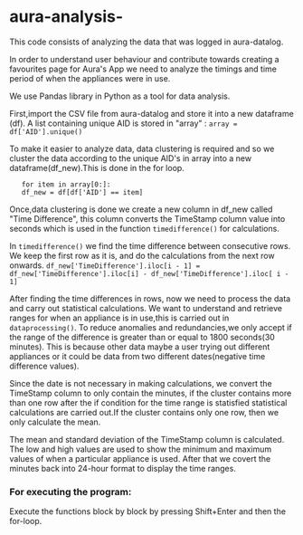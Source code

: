 # aura-analysis-

This code consists of analyzing the data that was logged in aura-datalog. 

In order to understand user behaviour and contribute towards creating a favourites page for Aura's App we need to analyze the timings and time period of when the appliances were in use.

We use Pandas library in Python as a tool for data analysis. 

First,import the CSV file from aura-datalog and store it into a new dataframe (df). A list containing unique AID is stored in "array" : ```array = df['AID'].unique()``` 

To make it easier to analyze data, data clustering is required and so we cluster the data according to the unique AID's in array into a new dataframe(df_new).This is done in the for loop.  

```
   for item in array[0:]:
   df_new = df[df['AID'] == item]
   ``` 

Once,data clustering is done we create a new column in df_new called "Time Difference", this column converts the TimeStamp column value into seconds which is used in the function ```timedifference()``` for calculations. 

In ```timedifference()```  we find the time difference between consecutive rows. We keep the first row as it is, and do the calculations from the next row onwards. 
```df_new['TimeDifference'].iloc[i - 1] = df_new['TimeDifference'].iloc[i] - df_new['TimeDifference'].iloc[ i - 1]``` 

After finding the time differences in rows, now we need to process the data and carry out statistical calculations. 
We want to understand and retrieve ranges for when an appliance is in use,this is carried out in ```dataprocessing()```. To reduce anomalies and redundancies,we only accept if the range of the difference is greater than or equal to 1800 seconds(30 minutes). This is because other data maybe a user trying out different appliances or it could be data from two different dates(negative time difference values).

Since the date is not necessary in making calculations, we convert the TimeStamp column to only contain the minutes, if the cluster contains more than one row after the if condition for the time range is statisfied statistical calculations are carried out.If the cluster contains only one row, then we only calculate the mean. 

The mean and standard deviation of the TimeStamp column is calculated. The low and high values are used to show the minimum and maximum values of when a particular appliance is used. After that we covert the minutes back into 24-hour format to display the time ranges. 

### For executing the program:

Execute the functions block by block by pressing Shift+Enter and then the for-loop.





 
 



    



